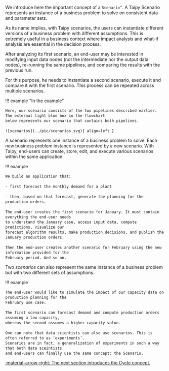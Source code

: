 We introduce here the important concept of a `Scenario^`. A Taipy Scenario represents an instance of a
business problem to solve on consistent data and parameter sets.

As its name implies, with Taipy scenarios, the users can instantiate different versions of a business
problem with different assumptions. This is extremely useful in a business context where impact analysis
and what-if analysis are essential in the decision process.

After analyzing its first scenario, an end-user may be interested in modifying input
data nodes (not the intermediate nor the output data nodes), re-running the same pipelines, and
comparing the results with the previous run.

For this purpose, he needs to instantiate a second scenario, execute it and compare it with the
first scenario. This process can be repeated across multiple scenarios.


!!! example "In the example"

    Here, our scenario consists of the two pipelines described earlier. The external light blue box in the flowchart
    below represents our scenario that contains both pipelines.

    ![scenarios](../pic/scenarios.svg){ align=left }

A scenario represents one instance of a business problem to solve. Each new business problem instance
is represented by a new scenario. With Taipy, end-users can create, store, edit, and
execute various scenarios within the same application.

!!! example

    We build an application that:

    - first forecast the monthly demand for a plant

    - then, based on that forecast, generate the planning for the production orders.

    The end-user creates the first scenario for January. It must contain everything the end-user needs
    to understand the January case, access input data, compute predictions, visualize our
    forecast algorithm results, make production decisions, and publish the January production orders.

    Then the end-user creates another scenario for February using the new information provided for the
    February period. And so on.

Two _scenarios_ can also represent the same instance of a business problem but with two different sets of
assumptions.

!!! example

    The end-user would like to simulate the impact of our capacity data on production planning for the
    February use case.

    The first scenario can forecast demand and compute production orders assuming a low capacity,
    whereas the second assumes a higher capacity value.

    One can note that data scientists can also use scenarios. This is often referred to as ‘experiments’.
    Scenarios are in fact, a generalization of experiments in such a way that both data sceintists
    and end-users can finally use the same concept: the Scenario.


[:material-arrow-right: The next section introduces the Cycle concept.](cycle.md)
